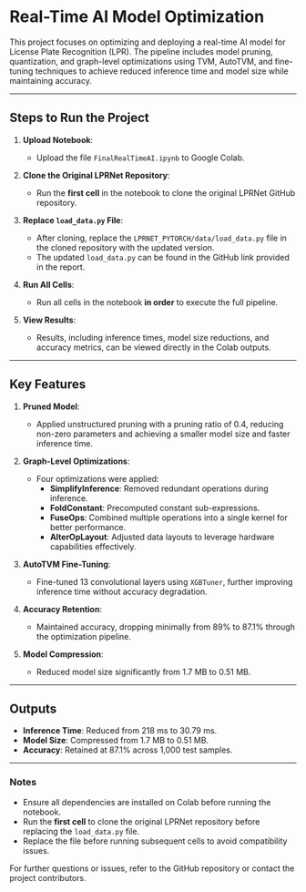 # Real-Time AI Model Optimization

This project focuses on optimizing and deploying a real-time AI model for License Plate Recognition (LPR). The pipeline includes model pruning, quantization, and graph-level optimizations using TVM, AutoTVM, and fine-tuning techniques to achieve reduced inference time and model size while maintaining accuracy.

---

## Steps to Run the Project

1. **Upload Notebook**:
   - Upload the file `FinalRealTimeAI.ipynb` to Google Colab.

2. **Clone the Original LPRNet Repository**:
   - Run the **first cell** in the notebook to clone the original LPRNet GitHub repository.

3. **Replace `load_data.py` File**:
   - After cloning, replace the `LPRNET_PYTORCH/data/load_data.py` file in the cloned repository with the updated version.
   - The updated `load_data.py` can be found in the GitHub link provided in the report.

4. **Run All Cells**:
   - Run all cells in the notebook **in order** to execute the full pipeline.

5. **View Results**:
   - Results, including inference times, model size reductions, and accuracy metrics, can be viewed directly in the Colab outputs.

---

## Key Features

1. **Pruned Model**:
   - Applied unstructured pruning with a pruning ratio of 0.4, reducing non-zero parameters and achieving a smaller model size and faster inference time.

2. **Graph-Level Optimizations**:
   - Four optimizations were applied:
     - **SimplifyInference**: Removed redundant operations during inference.
     - **FoldConstant**: Precomputed constant sub-expressions.
     - **FuseOps**: Combined multiple operations into a single kernel for better performance.
     - **AlterOpLayout**: Adjusted data layouts to leverage hardware capabilities effectively.

3. **AutoTVM Fine-Tuning**:
   - Fine-tuned 13 convolutional layers using `XGBTuner`, further improving inference time without accuracy degradation.

4. **Accuracy Retention**:
   - Maintained accuracy, dropping minimally from 89% to 87.1% through the optimization pipeline.

5. **Model Compression**:
   - Reduced model size significantly from 1.7 MB to 0.51 MB.

---

## Outputs
- **Inference Time**: Reduced from 218 ms to 30.79 ms.
- **Model Size**: Compressed from 1.7 MB to 0.51 MB.
- **Accuracy**: Retained at 87.1% across 1,000 test samples.

---

### Notes
- Ensure all dependencies are installed on Colab before running the notebook.
- Run the **first cell** to clone the original LPRNet repository before replacing the `load_data.py` file.
- Replace the file before running subsequent cells to avoid compatibility issues.

For further questions or issues, refer to the GitHub repository or contact the project contributors.
